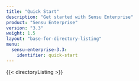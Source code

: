 ```yaml
---
title: "Quick Start"
description: "Get started with Sensu Enterprise"
product: "Sensu Enterprise"
version: "3.3"
weight: 1.5
layout: "base-for-directory-listing"
menu:
  sensu-enterprise-3.3:
    identifier: quick-start
---
```


{{< directoryListing >}}
